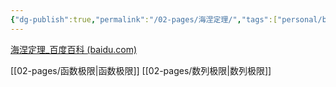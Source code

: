 ```yaml
---
{"dg-publish":true,"permalink":"/02-pages/海涅定理/","tags":["personal/blog","高等数学/极限"]}
---
```


[海涅定理_百度百科 (baidu.com)](https://baike.baidu.com/item/%E6%B5%B7%E6%B6%85%E5%AE%9A%E7%90%86/8843389)

[[02-pages/函数极限\|函数极限]]
[[02-pages/数列极限\|数列极限]]